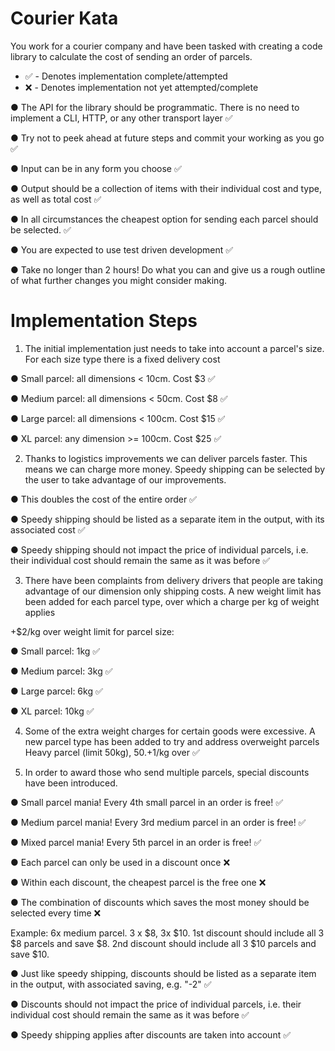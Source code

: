 # Courier Kata

You work for a courier company and have been tasked with creating a code library to
calculate the cost of sending an order of parcels.

- ✅ - Denotes implementation complete/attempted
- ❌ - Denotes implementation not yet attempted/complete


● The API for the library should be programmatic. There is no need to implement a CLI,
HTTP, or any other transport layer ✅ 

● Try not to peek ahead at future steps and commit your working as you go ✅

● Input can be in any form you choose ✅

● Output should be a collection of items with their individual cost and type, as well as
total cost ✅

● In all circumstances the cheapest option for sending each parcel should be selected. ✅

● You are expected to use test driven development ✅

● Take no longer than 2 hours! Do what you can and give us a rough outline of what
further changes you might consider making.

# Implementation Steps

1) The initial implementation just needs to take into account a parcel's size. For each size
type there is a fixed delivery cost

● Small parcel: all dimensions < 10cm. Cost $3 ✅

● Medium parcel: all dimensions < 50cm. Cost $8 ✅

● Large parcel: all dimensions < 100cm. Cost $15 ✅

● XL parcel: any dimension >= 100cm. Cost $25 ✅

2) Thanks to logistics improvements we can deliver parcels faster. This means we can
charge more money. Speedy shipping can be selected by the user to take advantage of our
improvements.

● This doubles the cost of the entire order ✅

● Speedy shipping should be listed as a separate item in the output, with its associated
cost ✅

● Speedy shipping should not impact the price of individual parcels, i.e. their individual
cost should remain the same as it was before ✅

3) There have been complaints from delivery drivers that people are taking advantage of our
dimension only shipping costs. A new weight limit has been added for each parcel type, over
which a charge per kg of weight applies

+$2/kg over weight limit for parcel size:

● Small parcel: 1kg ✅

● Medium parcel: 3kg ✅

● Large parcel: 6kg ✅

● XL parcel: 10kg ✅

4) Some of the extra weight charges for certain goods were excessive. A new parcel type
has been added to try and address overweight parcels
Heavy parcel (limit 50kg), $50. +$1/kg over ✅

5) In order to award those who send multiple parcels, special discounts have been
introduced.

● Small parcel mania! Every 4th small parcel in an order is free! ✅

● Medium parcel mania! Every 3rd medium parcel in an order is free! ✅

● Mixed parcel mania! Every 5th parcel in an order is free! ✅ 

● Each parcel can only be used in a discount once ❌

● Within each discount, the cheapest parcel is the free one ❌

● The combination of discounts which saves the most money should be selected every
time ❌

Example:
6x medium parcel. 3 x $8, 3x $10. 1st discount should include all 3 $8 parcels and save $8.
2nd discount should include all 3 $10 parcels and save $10.

● Just like speedy shipping, discounts should be listed as a separate item in the output,
with associated saving, e.g. "-2" ✅ 

● Discounts should not impact the price of individual parcels, i.e. their individual cost
should remain the same as it was before ✅

● Speedy shipping applies after discounts are taken into account ✅
